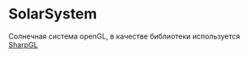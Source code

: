 ﻿# SolarSystem 
Солнечная система openGL, в качестве библиотеки используется <a href="https://github.com/dwmkerr/sharpgl">SharpGL</a>